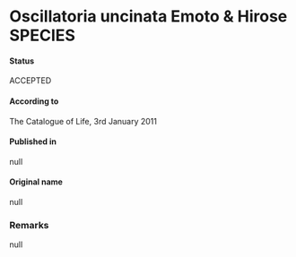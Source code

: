 # Oscillatoria uncinata Emoto & Hirose SPECIES

#### Status
ACCEPTED

#### According to
The Catalogue of Life, 3rd January 2011

#### Published in
null

#### Original name
null

### Remarks
null